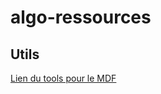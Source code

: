 # algo-ressources

## Utils
[Lien du tools pour le MDF](https://github.com/johnmeunier/mdf2018axa/tree/master/TOOLS)
